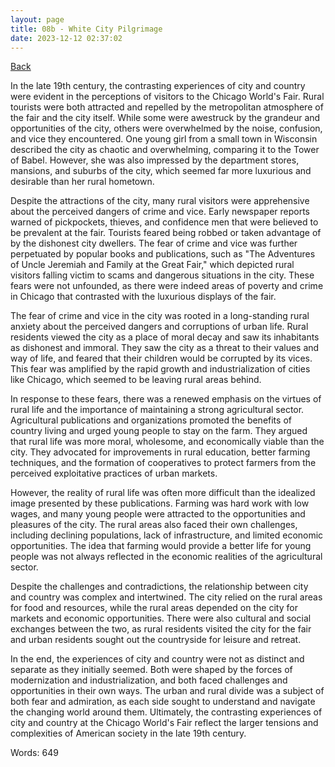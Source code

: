 ```yaml
---
layout: page
title: 08b - White City Pilgrimage
date: 2023-12-12 02:37:02
---
```


[Back](./)


In the late 19th century, the contrasting experiences of city and country were evident in the perceptions of visitors to the Chicago World's Fair. Rural tourists were both attracted and repelled by the metropolitan atmosphere of the fair and the city itself. While some were awestruck by the grandeur and opportunities of the city, others were overwhelmed by the noise, confusion, and vice they encountered. One young girl from a small town in Wisconsin described the city as chaotic and overwhelming, comparing it to the Tower of Babel. However, she was also impressed by the department stores, mansions, and suburbs of the city, which seemed far more luxurious and desirable than her rural hometown.

Despite the attractions of the city, many rural visitors were apprehensive about the perceived dangers of crime and vice. Early newspaper reports warned of pickpockets, thieves, and confidence men that were believed to be prevalent at the fair. Tourists feared being robbed or taken advantage of by the dishonest city dwellers. The fear of crime and vice was further perpetuated by popular books and publications, such as "The Adventures of Uncle Jeremiah and Family at the Great Fair," which depicted rural visitors falling victim to scams and dangerous situations in the city. These fears were not unfounded, as there were indeed areas of poverty and crime in Chicago that contrasted with the luxurious displays of the fair.

The fear of crime and vice in the city was rooted in a long-standing rural anxiety about the perceived dangers and corruptions of urban life. Rural residents viewed the city as a place of moral decay and saw its inhabitants as dishonest and immoral. They saw the city as a threat to their values and way of life, and feared that their children would be corrupted by its vices. This fear was amplified by the rapid growth and industrialization of cities like Chicago, which seemed to be leaving rural areas behind.

In response to these fears, there was a renewed emphasis on the virtues of rural life and the importance of maintaining a strong agricultural sector. Agricultural publications and organizations promoted the benefits of country living and urged young people to stay on the farm. They argued that rural life was more moral, wholesome, and economically viable than the city. They advocated for improvements in rural education, better farming techniques, and the formation of cooperatives to protect farmers from the perceived exploitative practices of urban markets.

However, the reality of rural life was often more difficult than the idealized image presented by these publications. Farming was hard work with low wages, and many young people were attracted to the opportunities and pleasures of the city. The rural areas also faced their own challenges, including declining populations, lack of infrastructure, and limited economic opportunities. The idea that farming would provide a better life for young people was not always reflected in the economic realities of the agricultural sector.

Despite the challenges and contradictions, the relationship between city and country was complex and intertwined. The city relied on the rural areas for food and resources, while the rural areas depended on the city for markets and economic opportunities. There were also cultural and social exchanges between the two, as rural residents visited the city for the fair and urban residents sought out the countryside for leisure and retreat.

In the end, the experiences of city and country were not as distinct and separate as they initially seemed. Both were shaped by the forces of modernization and industrialization, and both faced challenges and opportunities in their own ways. The urban and rural divide was a subject of both fear and admiration, as each side sought to understand and navigate the changing world around them. Ultimately, the contrasting experiences of city and country at the Chicago World's Fair reflect the larger tensions and complexities of American society in the late 19th century.

Words: 649